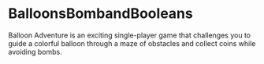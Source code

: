 # BalloonsBombandBooleans
 Balloon Adventure is an exciting single-player game that challenges you to guide a colorful balloon through a maze of obstacles and collect coins while avoiding bombs. 
